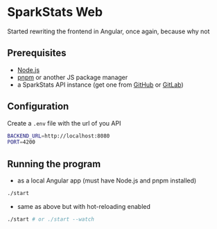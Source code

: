 # SparkStats Web

Started rewriting the frontend in Angular, once again, because why not

## Prerequisites

- [Node.js](https://nodejs.org/en/download/package-manager)
- [pnpm](https://pnpm.io/installation) or another JS package manager
- a SparkStats API instance (get one from [GitHub](https://github.com/m1841/sparkstats-api) or [GitLab](https://gitlab.com/mihai_muresan/sparkstats-api))

## Configuration

Create a `.env` file with the url of you API

```bash
BACKEND_URL=http://localhost:8080
PORT=4200
```

## Running the program

- as a local Angular app (must have Node.js and pnpm installed)

```bash
./start
```

- same as above but with hot-reloading enabled

```bash
./start # or ./start --watch
```
